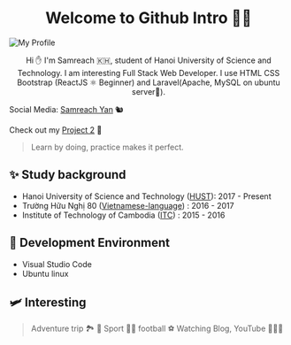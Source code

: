 <h1 align="center">Welcome to Github Intro 👋👋 </h1>

![My Profile](https://scontent.fhan2-4.fna.fbcdn.net/v/t1.0-9/51288998_1637761069704111_1403496382056103936_o.jpg?_nc_cat=104&_nc_sid=19026a&_nc_ohc=xY7mC1IaLPYAX__xpvn&_nc_ht=scontent.fhan2-4.fna&oh=294a8a53e737fd036416ad6d1e7cbf5c&oe=5F6205C8)

<p align="center">
    Hi ✋ I'm Samreach 🇰🇭, student of Hanoi University of Science and Technology. I am interesting Full Stack Web Developer. I use HTML CSS Bootstrap (ReactJS ⚛️ Beginner) and Laravel(Apache, MySQL on ubuntu server🐧). 
</p>

Social Media: [Samreach Yan](https://fb.me/yan.samreach) 🐿

Check out my [Project 2](http://samreach.tk) 🦥

> Learn by doing, practice makes it perfect.

## ✨ Study background

* Hanoi University of Science and Technology ([HUST](https://hust.edu.vn/)): 2017 - Present 
* Trường Hữu Nghị 80 ([Vietnamese-language](https://www.huunghi80.edu.vn)) : 2016 - 2017
* Institute of Technology of Cambodia ([ITC](http://www.itc.edu.kh/en/)) : 2015 - 2016

## 🚀 Development Environment

* Visual Studio Code
* Ubuntu linux

## 🛩 Interesting
> Adventure trip 🏞 🌄 
> Sport ⛹🏽 football ⚽️
> Watching Blog, YouTube 🧑🏿‍💻
